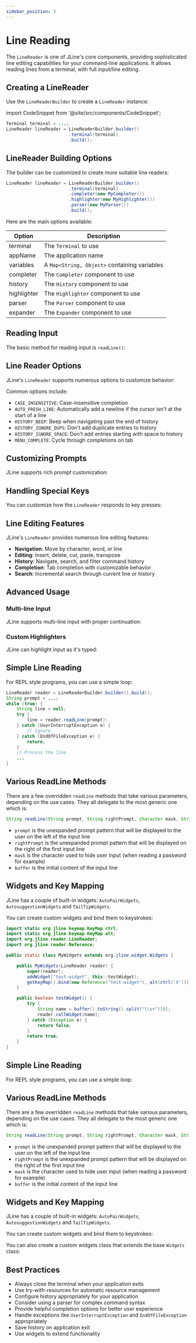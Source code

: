 ```yaml
---
sidebar_position: 3
---
```


# Line Reading

The `LineReader` is one of JLine's core components, providing sophisticated line editing capabilities for your command-line applications. It allows reading lines from a terminal, with full input/line editing.

## Creating a LineReader

Use the `LineReaderBuilder` to create a `LineReader` instance:

import CodeSnippet from '@site/src/components/CodeSnippet';

```java
Terminal terminal = ...;
LineReader lineReader = LineReaderBuilder.builder()
                        .terminal(terminal)
                        .build();
```

<CodeSnippet name="LineReaderCreationExample" />

## LineReader Building Options

The builder can be customized to create more suitable line readers:

```java
LineReader lineReader = LineReaderBuilder.builder()
                        .terminal(terminal)
                        .completer(new MyCompleter())
                        .highlighter(new MyHighlighter())
                        .parser(new MyParser())
                        .build();
```

Here are the main options available:

| Option | Description |
|--------|-------------|
| terminal | The `Terminal` to use |
| appName | The application name |
| variables | A `Map<String, Object>` containing variables |
| completer | The `Completer` component to use |
| history | The `History` component to use |
| highlighter | The `Highlighter` component to use |
| parser | The `Parser` component to use |
| expander | The `Expander` component to use |

## Reading Input

The basic method for reading input is `readLine()`:

<CodeSnippet name="LineReaderInputExample" />

## Line Reader Options

JLine's `LineReader` supports numerous options to customize behavior:

<CodeSnippet name="LineReaderOptionsExample" />

Common options include:

- `CASE_INSENSITIVE`: Case-insensitive completion
- `AUTO_FRESH_LINE`: Automatically add a newline if the cursor isn't at the start of a line
- `HISTORY_BEEP`: Beep when navigating past the end of history
- `HISTORY_IGNORE_DUPS`: Don't add duplicate entries to history
- `HISTORY_IGNORE_SPACE`: Don't add entries starting with space to history
- `MENU_COMPLETE`: Cycle through completions on tab

## Customizing Prompts

JLine supports rich prompt customization:

<CodeSnippet name="CustomPromptExample" />

## Handling Special Keys

You can customize how the `LineReader` responds to key presses:

<CodeSnippet name="KeyBindingExample" />

## Line Editing Features

JLine's `LineReader` provides numerous line editing features:

- **Navigation**: Move by character, word, or line
- **Editing**: Insert, delete, cut, paste, transpose
- **History**: Navigate, search, and filter command history
- **Completion**: Tab completion with customizable behavior
- **Search**: Incremental search through current line or history

## Advanced Usage

### Multi-line Input

JLine supports multi-line input with proper continuation:

<CodeSnippet name="MultiLineInputExample" />

### Custom Highlighters

JLine can highlight input as it's typed:

<CodeSnippet name="HighlighterExample" />

## Simple Line Reading

For REPL style programs, you can use a simple loop:

```java
LineReader reader = LineReaderBuilder.builder().build();
String prompt = ...;
while (true) {
    String line = null;
    try {
        line = reader.readLine(prompt);
    } catch (UserInterruptException e) {
        // Ignore
    } catch (EndOfFileException e) {
        return;
    }
    // Process the line
    ...
}
```

## Various ReadLine Methods

There are a few overridden `readLine` methods that take various parameters, depending on the use cases. They all delegate to the most generic one which is:

```java
String readLine(String prompt, String rightPrompt, Character mask, String buffer) throws UserInterruptException, EndOfFileException;
```

- `prompt` is the unexpanded prompt pattern that will be displayed to the user on the left of the input line
- `rightPrompt` is the unexpanded prompt pattern that will be displayed on the right of the first input line
- `mask` is the character used to hide user input (when reading a password for example)
- `buffer` is the initial content of the input line

## Widgets and Key Mapping

JLine has a couple of built-in widgets: `AutoPairWidgets`, `AutosuggestionWidgets` and `TailTipWidgets`.

You can create custom widgets and bind them to keystrokes:

```java
import static org.jline.keymap.KeyMap.ctrl;
import static org.jline.keymap.KeyMap.alt;
import org.jline.reader.LineReader;
import org.jline.reader.Reference;

public static class MyWidgets extends org.jline.widget.Widgets {

    public MyWidgets(LineReader reader) {
        super(reader);
        addWidget("test-widget", this::testWidget);
        getKeyMap().bind(new Reference("test-widget"), alt(ctrl('X')));
    }

    public boolean testWidget() {
        try {
            String name = buffer().toString().split("\\s+")[0];
            reader.callWidget(name);
        } catch (Exception e) {
            return false;
        }
        return true;
    }
}
```

## Simple Line Reading

For REPL style programs, you can use a simple loop:

<CodeSnippet name="SimpleLineReadingExample" />

## Various ReadLine Methods

There are a few overridden `readLine` methods that take various parameters, depending on the use cases. They all delegate to the most generic one which is:

```java
String readLine(String prompt, String rightPrompt, Character mask, String buffer) throws UserInterruptException, EndOfFileException;
```

- `prompt` is the unexpanded prompt pattern that will be displayed to the user on the left of the input line
- `rightPrompt` is the unexpanded prompt pattern that will be displayed on the right of the first input line
- `mask` is the character used to hide user input (when reading a password for example)
- `buffer` is the initial content of the input line

## Widgets and Key Mapping

JLine has a couple of built-in widgets: `AutoPairWidgets`, `AutosuggestionWidgets` and `TailTipWidgets`.

You can create custom widgets and bind them to keystrokes:

<CodeSnippet name="CustomWidgetExample" />

You can also create a custom widgets class that extends the base `Widgets` class:

<CodeSnippet name="CustomWidgetsClassExample" />

## Best Practices

- Always close the terminal when your application exits
- Use try-with-resources for automatic resource management
- Configure history appropriately for your application
- Consider using a parser for complex command syntax
- Provide helpful completion options for better user experience
- Handle exceptions like `UserInterruptException` and `EndOfFileException` appropriately
- Save history on application exit
- Use widgets to extend functionality
